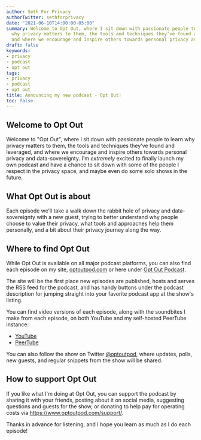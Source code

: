 ```yaml
---
author: Seth For Privacy
authorTwitter: sethforprivacy
date: "2021-06-10T14:00:00-05:00"
summary: Welcome to Opt Out, where I sit down with passionate people to learn
  why privacy matters to them, the tools and techniques they’ve found and leveraged,
  and where we encourage and inspire others towards personal privacy and data-sovereignty.
draft: false
keywords:
- privacy
- podcast
- opt out
tags:
- privacy
- podcast
- opt out
title: Announcing my new podcast - Opt Out!
toc: false
---
```


## Welcome to Opt Out

Welcome to "Opt Out", where I sit down with passionate people to learn why privacy matters to them, the tools and techniques they’ve found and leveraged, and where we encourage and inspire others towards personal privacy and data-sovereignty. I'm *extremely* excited to finally launch my own podcast and have a chance to sit down with some of the people I respect in the privacy space, and maybe even do some solo shows in the future.

## What Opt Out is about

Each episode we’ll take a walk down the rabbit hole of privacy and data-sovereignty with a new guest, trying to better understand why people choose to value their privacy, what tools and approaches help them personally, and a bit about their privacy journey along the way.

## Where to find Opt Out

While Opt Out is available on all major podcast platforms, you can also find each episode on my site, [optoutpod.com](https://www.optoutpod.com/) or here under [Opt Out Podcast](https://blog.sethforprivacy.com/episodes/).

The site will be the first place new episodes are published, hosts and serves the RSS feed for the podcast, and has handy buttons under the podcast description for jumping straight into your favorite podcast app at the show's listing.

You can find video versions of each episode, along with the soundbites I make from each episode, on both YouTube and my self-hosted PeerTube instance:

- [YouTube](https://www.youtube.com/c/OptOutPodcast)
- [PeerTube](https://videos.optoutpod.com)

You can also follow the show on Twitter [@optoutpod](https://twitter.com/optoutpod), where updates, polls, new guests, and regular snippets from the show will be shared.

## How to support Opt Out

If you like what I'm doing at Opt Out, you can support the podcast by sharing it with your friends, posting about it on social media, suggesting questions and guests for the show, or donating to help pay for operating costs via <https://www.optoutpod.com/support/>.

Thanks in advance for listening, and I hope you learn as much as I do each episode!
